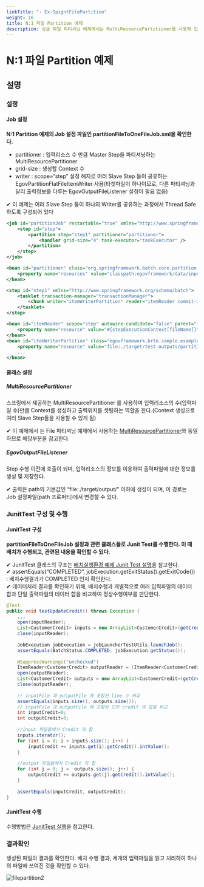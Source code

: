 ```yaml
---
linkTitle: "- Ex-SpigntFilePartition"
weight: 16
title: N:1 파일 Partition 예제
description: 싱글 파일 파티셔닝 예제에서는 MultiResourcePartitioner를 사용해 입력 리소스 수만큼 Master Step을 파티셔닝하며, grid-size는 생성할 Context 수를 지정한다. 출력 대상 파일이 하나이므로 여러 Slave Step이 공유하는 EgovPartitionFlatFileItemWriter를 사용하고, 출력 정보를 다루는 EgovOutputFileListener 설정은 필요 없다.
---
```

# N:1 파일 Partition 예제

## 설명

### 설정

#### Job 설정

**N:1 Partition 예제의 Job 설정 파일인 partitionFileToOneFileJob.xml을 확인한다.**

- partitioner : 입력리소스 수 만큼 Master Step을 파티셔닝하는 MultiResourcePartitioner
- grid-size : 생성할 Context 수
- writer : scope=“step” 설정 해지로 여러 Slave Step 들이 공유하는 EgovPartitionFlatFileItemWriter 사용(타겟파일이 하나이므로, 다른 파티셔닝과 달리 출력정보를 다루는 EgovOutputFileListener 설정이 필요 없음)

✔ 이 예제는 여러 Slave Step 들이 하나의 Writer를 공유하는 과정에서 Thread Safe 하도록 구성되어 있다

```xml
<job id="partitionJob" restartable="true" xmlns="http://www.springframework.org/schema/batch">		
	<step id="step">
		<partition step="step1" partitioner="partitioner">
			<handler grid-size="4" task-executor="taskExecutor" />
		</partition>
	</step>
</job>
```

```xml
<bean id="partitioner" class="org.springframework.batch.core.partition.support.MultiResourcePartitioner">
	<property name="resources" value="classpath:egovframework/data/input/delimited*.csv" />
</bean>
```

```xml
<step id="step1" xmlns="http://www.springframework.org/schema/batch">
	<tasklet transaction-manager="transactionManager">
		<chunk writer="itemWriterPartition" reader="itemReader commit-interval="3" />
	</tasklet>
</step>
```

```xml
<bean id="itemReader" scope="step" autowire-candidate="false" parent="itemReaderParent">
	<property name="resource" value="#{stepExecutionContext[fileName]}" />
</bean>
<bean id="itemWriterPartition" class="egovframework.brte.sample.example.support.EgovPartitionFlatFileItemWriter">
	<property name="resource" value="file:./target/test-outputs/partition/file/delimitedOneFile.csv" />
	...
</bean>
```

#### 클래스 설정

##### MultiResourcePartitioner

스프링에서 제공하는 MultiResourcePartitioner 를 사용하며 입력리소스의 수(입력파일 수)만큼 Context를 생성하고 출력위치를 셋팅하는 역할을 한다.(Context 생성으로 여러 Slave Step들을 사용할 수 있게 됨)

✔ 이 예제에서 는 File 파티셔닝 예제에서 사용하는 [MultiResourcePartitioner](./batch-example-file_partition.md#multiresourcepartitioner)와 동일하므로 해당부분을 참고한다.

##### EgovOutputFileListener

Step 수행 이전에 호출이 되며, 입력리소스의 정보를 이용하여 출력파일에 대한 정보를 생성 및 저장한다.  

✔ 출력은 path의 기본값인 “file:./target/output/” 이하에 생성이 되며, 이 경로는 Job 설정파일(path 프로퍼티)에서 변경할 수 있다.

### JunitTest 구성 및 수행

#### JunitTest 구성

**partitionFileToOneFileJob 설정과 관련 클래스들로 Junit Test를 수행한다. 이 때 배치가 수행되고, 관련된 내용을 확인할 수 있다.**

✔ JunitTest 클래스의 구조는 [배치실행환경 예제 Junit Test 설명](./batch-example-run_junit_test.md)을 참고한다.   
✔ assertEquals(“COMPLETED”, jobExecution.getExitStatus().getExitCode()) : 배치수행결과가 COMPLETED 인지 확인한다.  
✔ 데이터처리 결과를 확인하기 위해, 배치수행과 개별적으로 여러 입력파일의 데이터 합과 단일 출력파일의 데이터 합을 비교하여 정상수행여부를 판단한다.  

```java
@Test
public void testUpdateCredit() throws Exception {
	...
	open(inputReader);
	List<CustomerCredit> inputs = new ArrayList<CustomerCredit>(getCredits(inputReader));
	close(inputReader);
 
	JobExecution jobExecution = jobLauncherTestUtils.launchJob();
	assertEquals(BatchStatus.COMPLETED, jobExecution.getStatus());
 
	@SuppressWarnings("unchecked")
	ItemReader<CustomerCredit> outputReader = (ItemReader<CustomerCredit>) applicationContext.getBean("outputTestReader");
	open(outputReader);
	List<CustomerCredit> outputs = new ArrayList<CustomerCredit>(getCredits(outputReader));
	close(outputReader);
 
	// inputFile 과 outputFile 에 포함된 line 수 비교
	assertEquals(inputs.size(), outputs.size());
	// inputFile 과 outputFile 에 포함된 모든 credit 의 합을 비교
	int inputCredit=0;
	int outputCredit=0;
 
	//input 파일들에서 Credit 의 합
	inputs.iterator();
	for (int i = 0; i < inputs.size(); i++) {
		inputCredit += inputs.get(i).getCredit().intValue();
	}
 
	//output 파일들에서 Credit 의 합
	for (int j = 0; j <  outputs.size(); j++) {
		outputCredit += outputs.get(j).getCredit().intValue();
	}
 
	assertEquals(inputCredit, outputCredit);
}
```

#### JunitTest 수행

수행방법은 [JunitTest 실행](https://www.egovframe.go.kr/wiki/doku.php?id=egovframework:dev2:tst:test_case)을 참고한다.


### 결과확인

생성된 파일의 결과를 확인한다.
배치 수행 결과, 세개의 입력파일을 읽고 처리하여 하나의 파일에 쓰여진 것을 확인할 수 있다.

![filepartition2](../images/filepartition2.png)


